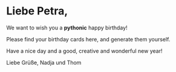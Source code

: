 # Liebe Petra,

We want to wish you a **pythonic** happy birthday!

Please find your birthday cards here, and generate them yourself.

Have a nice day and a good, creative and wonderful new year!

Liebe Grüße,
Nadja und Thom


